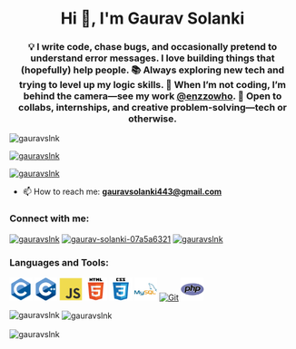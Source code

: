 <h1 align="center">Hi 👋, I'm Gaurav Solanki</h1>
<h3 align="center">💡 I write code, chase bugs, and occasionally pretend to understand error messages.  
I love building things that (hopefully) help people.  
📚 Always exploring new tech and trying to level up my logic skills.  
📸 When I’m not coding, I’m behind the camera—see my work <a href="https://instagram.com/enzzowho" target="_blank">@enzzowho</a>.  
🤝 Open to collabs, internships, and creative problem-solving—tech or otherwise.</h3>

<p align="left"> <img src="https://komarev.com/ghpvc/?username=gauravslnk&label=Profile%20views&color=0e75b6&style=flat" alt="gauravslnk" /> </p>

<p align="left"> <a href="https://github.com/ryo-ma/github-profile-trophy"><img src="https://github-profile-trophy.vercel.app/?username=gauravslnk" alt="gauravslnk" /></a> </p>

<p align="left"> <a href="https://twitter.com/gauravslnk" target="blank"><img src="https://img.shields.io/twitter/follow/gauravslnk?logo=twitter&style=for-the-badge" alt="gauravslnk" /></a> </p>

- 📫 How to reach me: **gauravsolanki443@gmail.com**

<h3 align="left">Connect with me:</h3>
<p align="left">
<a href="https://twitter.com/gauravslnk" target="blank"><img align="center" src="https://raw.githubusercontent.com/rahuldkjain/github-profile-readme-generator/master/src/images/icons/Social/twitter.svg" alt="gauravslnk" height="30" width="40" /></a>
<a href="https://linkedin.com/in/gaurav-solanki-07a5a6321" target="blank"><img align="center" src="https://raw.githubusercontent.com/rahuldkjain/github-profile-readme-generator/master/src/images/icons/Social/linked-in-alt.svg" alt="gaurav-solanki-07a5a6321" height="30" width="40" /></a>
<a href="https://instagram.com/gauravslnk" target="blank"><img align="center" src="https://raw.githubusercontent.com/rahuldkjain/github-profile-readme-generator/master/src/images/icons/Social/instagram.svg" alt="gauravslnk" height="30" width="40" /></a>
</p>

<h3 align="left">Languages and Tools:</h3>
<p align="left">
  <a href="https://www.cprogramming.com/" target="_blank"><img src="https://raw.githubusercontent.com/devicons/devicon/master/icons/c/c-original.svg" alt="C" width="40" height="40"/></a>
  <a href="https://www.w3schools.com/cpp/" target="_blank"><img src="https://raw.githubusercontent.com/devicons/devicon/master/icons/cplusplus/cplusplus-original.svg" alt="C++" width="40" height="40"/></a>
  <a href="https://developer.mozilla.org/en-US/docs/Web/JavaScript" target="_blank"><img src="https://raw.githubusercontent.com/devicons/devicon/master/icons/javascript/javascript-original.svg" alt="JavaScript" width="40" height="40"/></a>
  <a href="https://www.w3.org/html/" target="_blank"><img src="https://raw.githubusercontent.com/devicons/devicon/master/icons/html5/html5-original-wordmark.svg" alt="HTML5" width="40" height="40"/></a>
  <a href="https://www.w3schools.com/css/" target="_blank"><img src="https://raw.githubusercontent.com/devicons/devicon/master/icons/css3/css3-original-wordmark.svg" alt="CSS3" width="40" height="40"/></a>
  <a href="https://www.mysql.com/" target="_blank"><img src="https://raw.githubusercontent.com/devicons/devicon/master/icons/mysql/mysql-original-wordmark.svg" alt="MySQL" width="40" height="40"/></a>
  <a href="https://git-scm.com/" target="_blank"><img src="https://www.vectorlogo.zone/logos/git-scm/git-scm-icon.svg" alt="Git" width="40" height="40"/></a>
  <a href="https://www.php.net" target="_blank"><img src="https://raw.githubusercontent.com/devicons/devicon/master/icons/php/php-original.svg" alt="PHP" width="40" height="40"/></a>
</p>

<p><img align="left" src="https://github-readme-stats.vercel.app/api/top-langs?username=gauravslnk&show_icons=true&locale=en&layout=compact" alt="gauravslnk" /></p>

<p>&nbsp;<img align="center" src="https://github-readme-stats.vercel.app/api?username=gauravslnk&show_icons=true&locale=en" alt="gauravslnk" /></p>

<p><img align="center" src="https://github-readme-streak-stats.herokuapp.com/?user=gauravslnk&" alt="gauravslnk" /></p>
